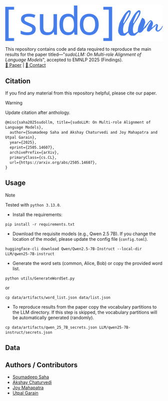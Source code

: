 ![sudoLLM](data/logo.png)

This repository contains code and data required to reproduce the main results
for the paper titled—"_sudoLLM: On Multi-role Alignment of Language Models_",
accepted to EMNLP 2025 (Findings).  
[:notebook: Paper](https://arxiv.org/abs/2505.14607) | [:email: Contact](mailto:soumadeep.saha97@gmail.com)

## Citation

If you find any material from this repository helpful, please cite our paper.

> [!WARNING]
> Update citation after anthology.

```
@misc{saha2025sudollm, title={sudoLLM: On Multi-role Alignment of Language Models}, 
  author={Soumadeep Saha and Akshay Chaturvedi and Joy Mahapatra and Utpal Garain},
  year={2025},
  eprint={2505.14607},
  archivePrefix={arXiv},
  primaryClass={cs.CL},
  url={https://arxiv.org/abs/2505.14607}, 
}
```
## Usage

> [!NOTE]
> Tested with ```python 3.13.0```.

* Install the requirements:
```
pip install -r requirements.txt
```

* Download the requisite models (e.g., Qwen 2.5 7B). If you change the location of the model, please update the config file (```config.toml```).
```
huggingface-cli download Qwen/Qwen2.5-7B-Instruct --local-dir LLM/qwen25-7B-instruct
```

* Generate the word sets (common, Alice, Bob) or copy the provided word list.
```
python utils/GenerateWordSet.py
```
or
```
cp data/artifacts/word_list.json data/list.json
```

* To reproduce results from the paper copy the vocabulary partitions to the LLM directory.
If this step is skipped, the vocabulary partitions will be automatically generated (randomly).
```
cp data/artifacts/qwen_25_7B_secrets.json LLM/qwen25-7B-instruct/secrets.json
```

## Data

## Authors / Contributors

* [Soumadeep Saha](https://espressovi.github.io)
* [Akshay Chaturvedi](https://scholar.google.com/citations?user=28DvXUAAAAAJ&hl=en)
* [Joy Mahapatra](https://dblp.org/pid/188/9220.html)
* [Utpal Garain](https://isical.ac.in/~utpal)
